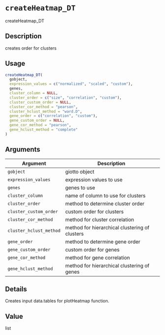 # `createHeatmap_DT`

createHeatmap_DT


## Description

creates order for clusters


## Usage

```r
createHeatmap_DT(
  gobject,
  expression_values = c("normalized", "scaled", "custom"),
  genes,
  cluster_column = NULL,
  cluster_order = c("size", "correlation", "custom"),
  cluster_custom_order = NULL,
  cluster_cor_method = "pearson",
  cluster_hclust_method = "ward.D",
  gene_order = c("correlation", "custom"),
  gene_custom_order = NULL,
  gene_cor_method = "pearson",
  gene_hclust_method = "complete"
)
```


## Arguments

Argument      |Description
------------- |----------------
`gobject`     |     giotto object
`expression_values`     |     expression values to use
`genes`     |     genes to use
`cluster_column`     |     name of column to use for clusters
`cluster_order`     |     method to determine cluster order
`cluster_custom_order`     |     custom order for clusters
`cluster_cor_method`     |     method for cluster correlation
`cluster_hclust_method`     |     method for hierarchical clustering of clusters
`gene_order`     |     method to determine gene order
`gene_custom_order`     |     custom order for genes
`gene_cor_method`     |     method for gene correlation
`gene_hclust_method`     |     method for hierarchical clustering of genes


## Details

Creates input data.tables for plotHeatmap function.


## Value

list


